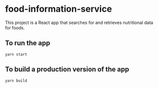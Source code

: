 # food-information-service
This project is a React app that searches for and retrieves nutritional data for foods.

## To run the app
`yarn start`

## To build a production version of the app
`yarn build`
